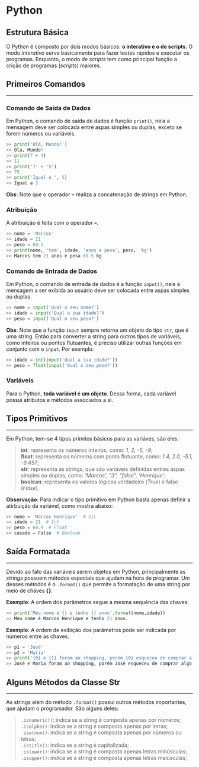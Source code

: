 # Python

## Estrutura Básica

O Python é composto por dois modos básicos: **o interativo e o de scripts**. O modo _interativo_ serve basicamente para fazer testes rápidos e executar os programas. Enquanto, o modo _de scripts_ tem como principal função a crição de programas (_scripts_) maiores.

## Primeiros Comandos

***

### Comando de Saida de Dados

Em Python, o comando de saída de dados é função `print()`, nela a mensagem deve ser colocada entre aspas simples ou duplas, exceto se forem números ou variáveis.

```Python
>> print('Olá, Mundo!')
>> Olá, Mundo!
>> print(7 + 4)
>> 11
>> print('7' + '5')
>> 75
>> print('Igual a ', 5)
>> Igual a 5
```

**Obs**: Note que o operador `+` realiza a concatenação de strings em Python.

### Atribuição

A atribuição é feita com o operador `=`.

```Python
>> nome = 'Marcos'
>> idade = 21
>> peso = 69.5
>> print(nome, 'tem', idade, 'anos e pesa', peso, 'kg')
>> Marcos tem 21 anos e pesa 69.5 kg
```

### Comando de Entrada de Dados

Em Python, o comando de entrada de dados é a função `input()`, nela a mensagem a ser exibida ao usuário deve ser colocada entre aspas simples ou duplas.

```Python
>> nome = input('Qual o seu nome?')
>> idade = input('Qual a sua idade?')
>> peso = input('Qual o seu peso?')
```

**Obs**: Note que a função `input` sempre retorna um objeto do tipo `str`, que é uma string. Então para converter a string para outros tipos de variáveis, como inteiros ou pontos flutuantes, é preciso utilizar outras funções em conjunto com o `input`. Por exemplo:

```Python
>> idade = int(input('Qual a sua idade?'))
>> peso = float(input('Qual o seu peso?'))
```

### Variáveis

Para o Python, **toda variável é um objeto**. Dessa forma, cada variável possui atributos e métodos associados a si.

## Tipos Primitivos

***

Em Python, tem-se 4 tipos primitos básicos para as variáves, são eles:  
> **int**: representa os números inteiros, como: *1, 2, -5, -9*;  
> **float**: representa os números com ponto flutuante, como: *1.4, 2.0, -5.1, -9.457*;  
> **str**: representa as strings, que são variáveis definidas entres aspas simples ou duplas, como: *'Marcos', "3", "false", 'Henrique'*;  
> **boolean**: representa os valores lógicos verdadeiro (*True*) e falso (*False*).

**Observação**: Para indicar o tipo primitivo em Python basta apenas definir a atirbuição da variável, como mostra abaixo:

```Python
>> nome = 'Marcos Henrique'  # Str
>> idade = 21  # Int
>> peso = 68.9  # Float
>> casado = False  # Boolean  
```

## Saída Formatada

***

Devido ao fato das variáveis serem objetos em Python, principalmente as *strings* possuem métodos especiais que ajudam na hora de programar. Um desses métodos é o `.format()` que permite a formatação de uma string por meio de chaves **{}**.

**Exemplo**: A ordem dos parâmetros segue a mesma sequência das chaves.

```Python
>> print('Meu nome é {} e tenho {} anos'.format(nome,idade))
>> Meu nome é Marcos Henrique e tenho 21 anos.
```

**Exemplo**: A ordem de exibição dos parâmetros pode ser indicada por números entre as chaves.

```Python
>> p1 = 'José'
>> p2 = 'Maria'
>> print('{0} e {1} foram ao shopping, porém {0} esqueceu de comprar algo importante'.format(p1,p2))
>> José e Maria foram ao shopping, porém José esqueceu de comprar algo importante
```

## Alguns Métodos da Classe Str

***

As strings além do método `.format()` possui outros métodos importantes, que ajudam o programador. São alguns deles:

> `.isnumeric()`: indica se a string é composta apenas por números;  
> `.isalpha()`: indica se a string é composta apenas por letras;  
> `.isalnum()`: indica se a string é composta apenas por números ou letras;  
> `.istitle()`: indica se a string é capitalizada;  
> `.islower()`: indica se a string é composta apenas letras minúsculas;  
> `.isupper()`: indica se a string é composta apenas letras maiúsculas;  
